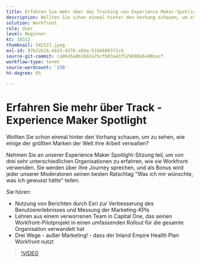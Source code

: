 ```yaml
---
title: Erfahren Sie mehr über das Tracking von Experience Maker-Spotlight
description: Wollten Sie schon einmal hinter den Vorhang schauen, um zu sehen, wie einige der größten Marken der Welt ihre Arbeit verwalten?
solution: Workfront
role: User
level: Beginner
kt: 10312
thumbnail: 342521.jpeg
exl-id: 97b22616-eb33-4276-a5da-51bb689371c9
source-git-commit: ca06e5a8b1602a7bcfb83a43f529680a5a96bacf
workflow-type: tm+mt
source-wordcount: '150'
ht-degree: 0%

---
```


# Erfahren Sie mehr über Track - Experience Maker Spotlight

Wollten Sie schon einmal hinter den Vorhang schauen, um zu sehen, wie einige der größten Marken der Welt ihre Arbeit verwalten?

Nehmen Sie an unserer Experience Maker Spotlight-Sitzung teil, um von drei sehr unterschiedlichen Organisationen zu erfahren, wie sie Workfront verwenden. Sie werden über ihre Journey sprechen, und als Bonus wird jeder unserer Moderatoren seinen besten Ratschlag &quot;Was ich mir wünschte, was ich gewusst hätte&quot; teilen.

Sie hören:

* Nutzung von Berichten durch Esri zur Verbesserung des Benutzererlebnisses und Messung der Marketing-KPIs
* Lehren aus einem verworrenen Team in Capital One, das seinen Workfront-Pilotprojekt in einen umfassenden Rollout für die gesamte Organisation verwandelt hat
* Drei Wege - außer Marketing! - dass der Inland Empire Health Plan Workfront nutzt

>[!VIDEO](https://video.tv.adobe.com/v/342521/?quality=12&learn=on)
